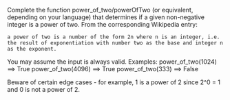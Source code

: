 Complete the function power_of_two/powerOfTwo (or equivalent, depending on your language) that determines if a given non-negative integer is a power of two. From the corresponding Wikipedia entry:

    a power of two is a number of the form 2n where n is an integer, i.e. the result of exponentiation with number two as the base and integer n as the exponent.

You may assume the input is always valid.
Examples:
power_of_two(1024) ==> True
power_of_two(4096) ==> True
power_of_two(333)  ==> False

Beware of certain edge cases - for example, 1 is a power of 2 since 2^0 = 1 and 0 is not a power of 2.
